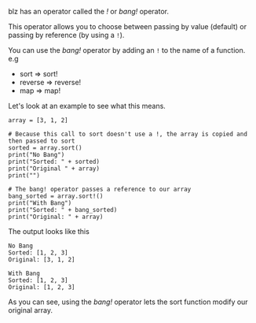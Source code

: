 blz has an operator called the _!_ or _bang!_ operator.

This operator allows you to choose between passing by value (default) or passing by reference (by using a `!`).

You can use the _bang!_ operator by adding an `!` to the name of a function.
e.g
* sort => sort!
* reverse => reverse!
* map => map!

Let's look at an example to see what this means.

```
array = [3, 1, 2]

# Because this call to sort doesn't use a !, the array is copied and then passed to sort
sorted = array.sort()
print("No Bang")
print("Sorted: " + sorted)
print("Original " + array)
print("")

# The bang! operator passes a reference to our array
bang_sorted = array.sort!()
print("With Bang")
print("Sorted: " + bang_sorted)
print("Original: " + array)
```

The output looks like this
```
No Bang
Sorted: [1, 2, 3]
Original: [3, 1, 2]

With Bang
Sorted: [1, 2, 3]
Original: [1, 2, 3]
```

As you can see, using the _bang!_ operator lets the sort function modify our original array.